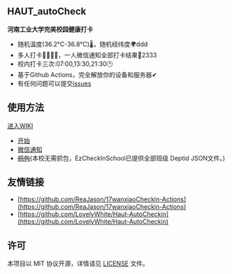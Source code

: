 ## HAUT_autoCheck

**河南工业大学完美校园健康打卡**         
- 随机温度(36.2℃-36.8℃)🌡，随机经纬度🌍ddd
- 多人打卡👨‍👩‍👧‍👧，一人微信通知全部打卡结果💬2333    
- 校内打卡三次:07:00,13:30,21:30🕑
- 基于Github Actions，完全解放你的设备和服务器✔
- 有任何问题可以提交[issues](https://github.com/YooKing/HAUT_autoCheck/issues/new)
## 使用方法 
[进入WIKI](https://github.com/YooKing/HAUT_autoCheck/wiki)
- [开始](https://github.com/YooKing/HAUT_autoCheck/wiki#开始)
- [微信通知](https://github.com/YooKing/HAUT_autoCheck/wiki#微信通知)  
- ~~[抓包](https://github.com/YooKing/HAUT_autoCheck/wiki#zhuabao)~~(本校无需抓包，EzCheckInSchool已提供全部班级 Deptid JSON文件。)   

## 友情链接
- [https://github.com/ReaJason/17wanxiaoCheckin-Actions](https://github.com/ReaJason/17wanxiaoCheckin-Actions)  
- [https://github.com/LovelyWhite/Haut-AutoCheckin](https://github.com/LovelyWhite/Haut-AutoCheckin)

## 许可

本项目以 MIT 协议开源，详情请见 [LICENSE](LICENSE) 文件。
